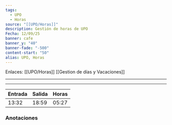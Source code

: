 ```yaml
---
tags:
  - UPO
  - Horas
source: "[[UPO/Horas]]"
description: Gestión de horas de UPO
Fecha: 12/09/25
banner: cafe
banner_y: "40"
banner-fade: "-500"
content-start: "50"
alias: UPO, Horas
---
```

Enlaces: [[UPO/Horas]]    [[Gestion de días y Vacaciones]]


---
----




| Entrada | Salida | Horas |
| ------- | ------ | ----- |
| 13:32   | 18:59  | 05:27 |




### Anotaciones
